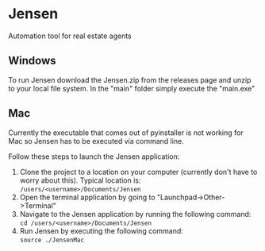 # Jensen
Automation tool for real estate agents

## Windows
To run Jensen download the Jensen.zip from the releases page and unzip to your local file system.  In the "main" folder simply execute the "main.exe"

## Mac
Currently the executable that comes out of pyinstaller is not working for Mac so Jensen has to be executed via command line.

Follow these steps to launch the Jensen application:  
1. Clone the project to a location on your computer (currently don't have to worry about this).  Typical location is: `/users/<username>/Documents/Jensen`
2. Open the terminal application by going to "Launchpad->Other->Terminal"
3. Navigate to the Jensen application by running the following command:   
`cd /users/<username>/Documents/Jensen`
4. Run Jensen by executing the following command:  
`source ./JensenMac`
